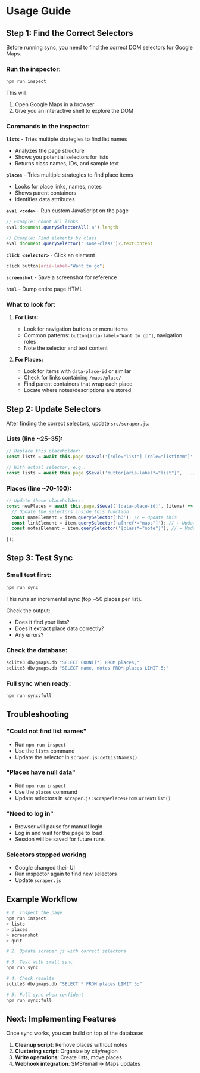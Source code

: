 # Usage Guide

## Step 1: Find the Correct Selectors

Before running sync, you need to find the correct DOM selectors for Google Maps.

### Run the inspector:
```bash
npm run inspect
```

This will:
1. Open Google Maps in a browser
2. Give you an interactive shell to explore the DOM

### Commands in the inspector:

**`lists`** - Tries multiple strategies to find list names
- Analyzes the page structure
- Shows you potential selectors for lists
- Returns class names, IDs, and sample text

**`places`** - Tries multiple strategies to find place items
- Looks for place links, names, notes
- Shows parent containers
- Identifies data attributes

**`eval <code>`** - Run custom JavaScript on the page
```javascript
// Example: Count all links
eval document.querySelectorAll('a').length

// Example: Find elements by class
eval document.querySelector('.some-class')?.textContent
```

**`click <selector>`** - Click an element
```bash
click button[aria-label="Want to go"]
```

**`screenshot`** - Save a screenshot for reference

**`html`** - Dump entire page HTML

### What to look for:

1. **For Lists:**
   - Look for navigation buttons or menu items
   - Common patterns: `button[aria-label="Want to go"]`, navigation roles
   - Note the selector and text content

2. **For Places:**
   - Look for items with `data-place-id` or similar
   - Check for links containing `/maps/place/`
   - Find parent containers that wrap each place
   - Locate where notes/descriptions are stored

## Step 2: Update Selectors

After finding the correct selectors, update `src/scraper.js`:

### Lists (line ~25-35):
```javascript
// Replace this placeholder:
const lists = await this.page.$$eval('[role="list"] [role="listitem"]', ...);

// With actual selector, e.g.:
const lists = await this.page.$$eval('button[aria-label*="list"]', ...);
```

### Places (line ~70-100):
```javascript
// Update these placeholders:
const newPlaces = await this.page.$$eval('[data-place-id]', (items) => {
  // Update the selectors inside this function
  const nameElement = item.querySelector('h3'); // ← Update this
  const linkElement = item.querySelector('a[href*="maps"]'); // ← Update this
  const notesElement = item.querySelector('[class*="note"]'); // ← Update this
  ...
});
```

## Step 3: Test Sync

### Small test first:
```bash
npm run sync
```

This runs an incremental sync (top ~50 places per list).

Check the output:
- Does it find your lists?
- Does it extract place data correctly?
- Any errors?

### Check the database:
```bash
sqlite3 db/gmaps.db "SELECT COUNT(*) FROM places;"
sqlite3 db/gmaps.db "SELECT name, notes FROM places LIMIT 5;"
```

### Full sync when ready:
```bash
npm run sync:full
```

## Troubleshooting

### "Could not find list names"
- Run `npm run inspect`
- Use the `lists` command
- Update the selector in `scraper.js:getListNames()`

### "Places have null data"
- Run `npm run inspect`
- Use the `places` command
- Update selectors in `scraper.js:scrapePlacesFromCurrentList()`

### "Need to log in"
- Browser will pause for manual login
- Log in and wait for the page to load
- Session will be saved for future runs

### Selectors stopped working
- Google changed their UI
- Run inspector again to find new selectors
- Update `scraper.js`

## Example Workflow

```bash
# 1. Inspect the page
npm run inspect
> lists
> places
> screenshot
> quit

# 2. Update scraper.js with correct selectors

# 3. Test with small sync
npm run sync

# 4. Check results
sqlite3 db/gmaps.db "SELECT * FROM places LIMIT 5;"

# 5. Full sync when confident
npm run sync:full
```

## Next: Implementing Features

Once sync works, you can build on top of the database:

1. **Cleanup script**: Remove places without notes
2. **Clustering script**: Organize by city/region
3. **Write operations**: Create lists, move places
4. **Webhook integration**: SMS/email → Maps updates

